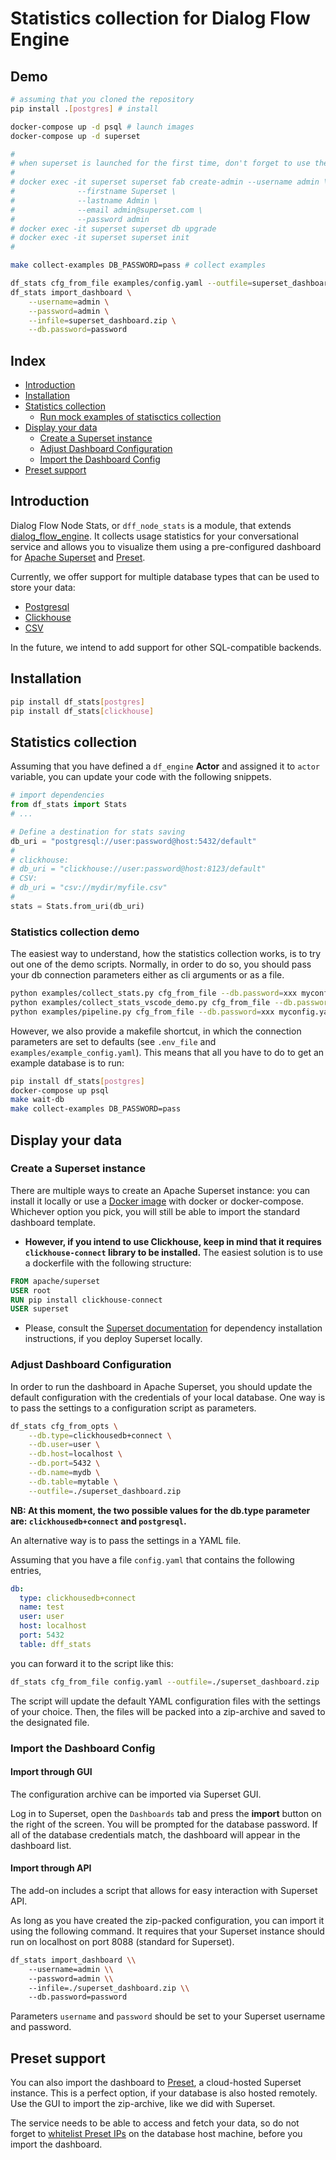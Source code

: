 # Statistics collection for Dialog Flow Engine

## Demo

```bash
# assuming that you cloned the repository
pip install .[postgres] # install

docker-compose up -d psql # launch images
docker-compose up -d superset

#
# when superset is launched for the first time, don't forget to use the following commands:
#
# docker exec -it superset superset fab create-admin --username admin \
#              --firstname Superset \
#              --lastname Admin \
#              --email admin@superset.com \
#              --password admin
# docker exec -it superset superset db upgrade
# docker exec -it superset superset init
#

make collect-examples DB_PASSWORD=pass # collect examples

df_stats cfg_from_file examples/config.yaml --outfile=superset_dashboard.zip # visualize examples
df_stats import_dashboard \
    --username=admin \
    --password=admin \
    --infile=superset_dashboard.zip \
    --db.password=password
```

## Index

- [Introduction](#introduction)
- [Installation](#installation)
- [Statistics collection](#statistics-collection)
    - [Run mock examples of statisctics collection](#run-mock-examples-of-statisctics-collection)
- [Display your data](#display-your-data)
    - [Create a Superset instance](#create-a-superset-instance)
    - [Adjust Dashboard Configuration](#adjust-dashboard-configuration)
    - [Import the Dashboard Config](#import-the-dashboard-config)
- [Preset support](#preset-support)

## Introduction

Dialog Flow Node Stats, or `dff_node_stats` is a module, that extends [dialog_flow_engine](https://github.com/deepmipt/dialog_flow_engine). It collects usage statistics for your conversational service and allows you to visualize them using a pre-configured dashboard for [Apache Superset](https://superset.apache.org/) and [Preset](https://preset.io/).

Currently, we offer support for multiple database types that can be used to store your data:

* [Postgresql](https://www.postgresql.org/)
* [Clickhouse](https://clickhouse.com/)
* [CSV](#)

In the future, we intend to add support for other SQL-compatible backends.

## Installation

```bash
pip install df_stats[postgres]
pip install df_stats[clickhouse]
```

## Statistics collection

Assuming that you have defined a `df_engine` **Actor** and assigned it to `actor` variable, you can update your code with the following snippets.

```python
# import dependencies
from df_stats import Stats
# ...

# Define a destination for stats saving
db_uri = "postgresql://user:password@host:5432/default"
#
# clickhouse:
# db_uri = "clickhouse://user:password@host:8123/default"
# CSV:
# db_uri = "csv://mydir/myfile.csv"
#
stats = Stats.from_uri(db_uri)


```

### Statistics collection demo

The easiest way to understand, how the statistics collection works, is to try out one of the demo scripts.
Normally, in order to do so, you should pass your db connection parameters either as cli arguments or as a file.

```bash
python examples/collect_stats.py cfg_from_file --db.password=xxx myconfig.yaml
python examples/collect_stats_vscode_demo.py cfg_from_file --db.password=xxx myconfig.yaml
python examples/pipeline.py cfg_from_file --db.password=xxx myconfig.yaml
```

However, we also provide a makefile shortcut, in which the connection parameters are set to defaults (see `.env_file` and `examples/example_config.yaml`). This means that all you have to do to get an example database is to run:

```bash
pip install df_stats[postgres]
docker-compose up psql
make wait-db
make collect-examples DB_PASSWORD=pass
```

## Display your data

### Create a Superset instance

There are multiple ways to create an Apache Superset instance: you can install it locally or use a [Docker image](https://hub.docker.com/r/apache/superset) with docker or docker-compose. Whichever option you pick, you will still be able to import the standard dashboard template.

* **However, if you intend to use Clickhouse, keep in mind that it requires `clickhouse-connect` library to be installed.** 
The easiest solution is to use a dockerfile with the following structure:

```dockerfile
FROM apache/superset
USER root
RUN pip install clickhouse-connect
USER superset
```
* Please, consult the [Superset documentation](https://superset.apache.org/docs/databases/installing-database-drivers/) for dependency installation instructions, if you deploy Superset locally.

### Adjust Dashboard Configuration

In order to run the dashboard in Apache Superset, you should update the default configuration with the credentials of your local database.
One way is to pass the settings to a configuration script as parameters.

```bash
df_stats cfg_from_opts \
    --db.type=clickhousedb+connect \
    --db.user=user \
    --db.host=localhost \
    --db.port=5432 \
    --db.name=mydb \
    --db.table=mytable \
    --outfile=./superset_dashboard.zip
```

**NB: At this moment, the two possible values for the db.type parameter are: `clickhousedb+connect` and `postgresql`.**

An alternative way is to pass the settings in a YAML file. 


Assuming that you have a file `config.yaml` that contains the following entries, 

```yaml
db:
  type: clickhousedb+connect
  name: test
  user: user
  host: localhost
  port: 5432
  table: dff_stats
```

you can forward it to the script like this:

```bash
df_stats cfg_from_file config.yaml --outfile=./superset_dashboard.zip
```

The script will update the default YAML configuration files with the settings of your choice. Then, the files will be packed into a zip-archive and saved to the designated file.

### Import the Dashboard Config

#### Import through GUI

The configuration archive can be imported via Superset GUI.

Log in to Superset, open the `Dashboards` tab and press the **import** button on the right of the screen. You will be prompted for the database password. If all of the database credentials match, the dashboard will appear in the dashboard list.

#### Import through API

The add-on includes a script that allows for easy interaction with Superset API.

As long as you have created the zip-packed configuration, you can import it using the following command. It requires that your Superset instance should run on localhost on port 8088 (standard for Superset).

```bash
df_stats import_dashboard \\
    --username=admin \\
    --password=admin \\
    --infile=./superset_dashboard.zip \\
    --db.password=password
```

Parameters `username` and `password` should be set to your Superset username and password.

## Preset support

You can also import the dashboard to [Preset](https://preset.io/), a cloud-hosted Superset instance. This is a perfect option, if your database is also hosted remotely. Use the GUI to import the zip-archive, like we did with Superset.

The service needs to be able to access and fetch your data, so do not forget to [whitelist Preset IPs](https://docs.preset.io/docs/connecting-your-data) on the database host machine, before you import the dashboard. 
